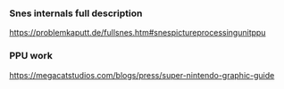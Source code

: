 ### Snes internals full description

https://problemkaputt.de/fullsnes.htm#snespictureprocessingunitppu

### PPU work

https://megacatstudios.com/blogs/press/super-nintendo-graphic-guide

